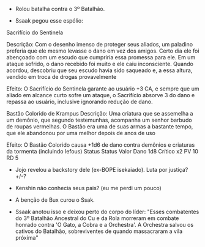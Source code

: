 - Rolou batalha contra o 3º Batalhão.

- Ssaak pegou esse espólio:

Sacrifício do Sentinela

Descrição:
Com o desenho imenso de proteger seus aliados, um paladino preferia que ele mesmo levasse o dano em vez dos amigos. Certo dia ele foi abençoado com um escudo que cumpriria essa promessa para ele. Em um ataque sofrido, o dano recebido foi muito e ele caiu inconsciente. Quando acordou, descobriu que seu escudo havia sido saqueado e, a essa altura, vendido em troca de drogas provavelmente

Efeito: O Sacrifício do Sentinela garante ao usuário +3 CA, e sempre que um aliado em alcance curto sofre um ataque, o Sacrifício absorve 3 do dano e repassa ao usuário, inclusive ignorando redução de dano.

Bastão Colorido de Krampus
Descrição:
Uma criatura que se assemelha a um demônio, que segundo testemunhas, acompanha um senhor barbudo de roupas vermelhas. O Bastão era uma de suas armas a bastante tempo, que ele abandonou por uma melhor depois de anos de uso

Efeito: O Bastão Colorido causa +1d6 de dano contra demônios e criaturas da tormenta (incluindo lefous) Status
Status	Valor
Dano	1d8
Crítico	x2
PV	10
RD	5

- Jojo revelou a backstory dele (ex-BOPE isekaiado). Luta por justiça? +/-?

- Kenshin não conhecia seus pais? (eu me perdi um pouco)

- A benção de Bux curou o Ssak.

- Ssaak anotou isso e deixou perto do corpo do líder:
  "Esses combatentes do 3º Batalhão Ancestral do Cu e da Rola morreram em combate honrado contra 'O Gato, a Cobra e a Orchestra'. A Orchestra salvou os cativos do Batalhão, sobreviventes de quando massacraram a vila próxima"

